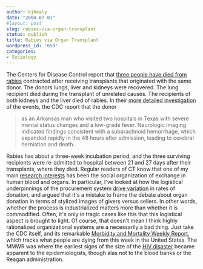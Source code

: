 ```yaml
---
author: kjhealy
date: "2004-07-01"
#layout: post
slug: rabies-via-organ-transplant
status: publish
title: Rabies via Organ Transplant
wordpress_id: '659'
categories:
- Sociology
---
```


The Centers for Disease Control report that [three people have died from rabies](http://www.cdc.gov/od/oc/media/pressrel/r040701.htm) contracted after receiving transplants that originated with the same donor. The donors lungs, liver and kidneys were recovered. The lung recipient died during the transplant of unrelated causes. The recipients of both kidneys and the liver died of rabies. In their [more detailed investigation](http://www.cdc.gov/mmwr/preview/mmwrhtml/mm53d701a1.htm) of the events, the CDC report that the donor

> as an Arkansas man who visited two hospitals in Texas with severe mental status changes and a low-grade fever. Neurologic imaging indicated findings consistent with a subarachnoid hemorrhage, which expanded rapidly in the 48 hours after admission, leading to cerebral herniation and death.

Rabies has about a three-week incubation period, and the three surviving recipients were re-admitted to hospital between 21 and 27 days after their transplants, where they died. Regular readers of CT know that one of my main [research interests](http://www.u.arizona.edu/~kjhealy/vita.php3) has been the social organization of exchange in human blood and organs. In particular, I've looked at how the logistical underpinnings of the procurement system [drive variation](http://www.kieranhealy.org/files/drafts/alt-org.pdf) in rates of donation, and argued that it's a mistake to frame the debate about organ donation in terms of stylized images of givers versus sellers. In other words, whether the process is industrialized matters more than whether it is commodified. Often, it's only in tragic cases like this that this logistical aspect is brought to light. Of course, that doesn't mean I think highly rationalized organizational systems are a necessarily a bad thing. Just take the CDC itself, and its remarkable [Morbidity and Mortality Weekly Report](http://www.cdc.gov/mmwr/), which tracks what people are dying from this week in the United States. The MMWR was where the earliest signs of the size of the [HIV disaster](http://www.kieranhealy.org/files/papers/ts.pdf) became apparent to the epidemiologists, though alas not to the blood banks or the Reagan administration.
